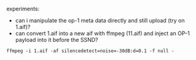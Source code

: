 experiments:

- can i manipulate the op-1 meta data directly and still upload (try on 1.aif)?
- can convert 1.aif into a new aif with ffmpeg (11.aif) and inject an OP-1 payload into it before the SSND?

```
ffmpeg -i 1.aif -af silencedetect=noise=-30dB:d=0.1 -f null -
```